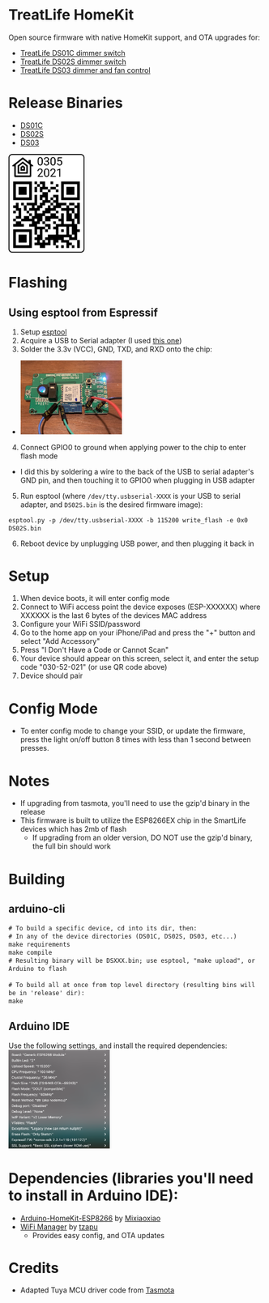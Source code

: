 # TreatLife HomeKit
Open source firmware with native HomeKit support, and OTA upgrades for:
* [TreatLife DS01C dimmer switch](https://smile.amazon.com/Treatlife-Incandescent-Compatible-Assistant-Single-Pole/dp/B07PJTLB7Z/ref=sr_1_1_sspa?dchild=1&keywords=treatlife+dimmer&qid=1616243705&sr=8-1)
* [TreatLife DS02S dimmer switch](https://smile.amazon.com/Treatlife-Neutral-Compatible-Assistant-Schedule/dp/B07YKFSWJN/ref=sr_1_4_sspa?dchild=1&keywords=treatlife+dimmer&qid=1615054278&sr=8-4)
* [TreatLife DS03 dimmer and fan control](https://smile.amazon.com/Ceiling-Control-Treatlife-Assistant-Schedule/dp/B086PPRWL7/ref=mp_s_a_1_1?dchild=1&keywords=treatlife+ds03&qid=1616156418&sr=8-1)

# Release Binaries
* [DS01C](https://github.com/paullj1/TreatLife-HomeKit/releases/download/1.8/DS01C.bin)
* [DS02S](https://github.com/paullj1/TreatLife-HomeKit/releases/download/1.8/DS02S.bin)
* [DS03](https://github.com/paullj1/TreatLife-HomeKit/releases/download/1.8/DS03.bin)

<img src="https://github.com/paullj1/TreatLife-DS02S-HomeKit/raw/main/qrcode.svg" width="150" />

# Flashing
## Using esptool from Espressif
1. Setup [esptool](https://github.com/espressif/esptool)
2. Acquire a USB to Serial adapter (I used [this one](https://www.amazon.com/dp/B07VV4B2MJ/ref=cm_sw_em_r_mt_dp_CZATT3CMYZNYN2QMV9KD?_encoding=UTF8&psc=1))
3. Solder the 3.3v (VCC), GND, TXD, and RXD onto the chip:
  * <img src="https://github.com/paullj1/TreatLife-DS02S-HomeKit/raw/main/Images/Flash.jpg" width="200" />
4. Connect GPIO0 to ground when applying power to the chip to enter flash mode
  * I did this by soldering a wire to the back of the USB to serial adapter's GND pin, and then touching it to GPIO0 when plugging in USB adapter
5. Run esptool (where `/dev/tty.usbserial-XXXX` is your USB to serial adapter, and `DS02S.bin` is the desired firmware image):
```
esptool.py -p /dev/tty.usbserial-XXXX -b 115200 write_flash -e 0x0 DS02S.bin
```
6. Reboot device by unplugging USB power, and then plugging it back in

# Setup
1. When device boots, it will enter config mode
2. Connect to WiFi access point the device exposes (ESP-XXXXXX) where XXXXXX is the last 6 bytes of the devices MAC address
3. Configure your WiFi SSID/password
4. Go to the home app on your iPhone/iPad and press the "+" button and select "Add Accessory"
5. Press "I Don't Have a Code or Cannot Scan"
6. Your device should appear on this screen, select it, and enter the setup code "030-52-021" (or use QR code above)
7. Device should pair

# Config Mode
* To enter config mode to change your SSID, or update the firmware, press the light on/off button 8 times with less than 1 second between presses.

# Notes
* If upgrading from tasmota, you'll need to use the gzip'd binary in the release
* This firmware is built to utilize the ESP8266EX chip in the SmartLife devices
  which has 2mb of flash
  * If upgrading from an older version, DO NOT use the gzip'd binary, the full
    bin should work

# Building
## arduino-cli
```
# To build a specific device, cd into its dir, then:
# In any of the device directories (DS01C, DS02S, DS03, etc...)
make requirements
make compile
# Resulting binary will be DSXXX.bin; use esptool, "make upload", or Arduino to flash

# To build all at once from top level directory (resulting bins will be in 'release' dir):
make
```

## Arduino IDE
Use the following settings, and install the required dependencies:<br />
<img src="https://github.com/paullj1/TreatLife-DS02S-HomeKit/raw/main/Images/Arduino%20Settings.png" width="200" />

# Dependencies (libraries you'll need to install in Arduino IDE):
* [Arduino-HomeKit-ESP8266](https://github.com/Mixiaoxiao/Arduino-HomeKit-ESP8266) by [Mixiaoxiao](https://github.com/Mixiaoxiao)
* [WiFi Manager](https://github.com/tzapu/WiFiManager) by [tzapu](https://github.com/tzapu)
  * Provides easy config, and OTA updates

# Credits
* Adapted Tuya MCU driver code from [Tasmota](https://tasmota.github.io/docs/)
